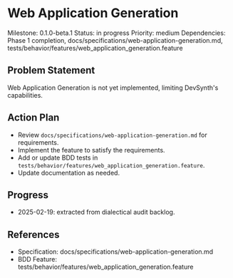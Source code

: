 # Web Application Generation
Milestone: 0.1.0-beta.1
Status: in progress
Priority: medium
Dependencies: Phase 1 completion, docs/specifications/web-application-generation.md, tests/behavior/features/web_application_generation.feature

## Problem Statement
Web Application Generation is not yet implemented, limiting DevSynth's capabilities.


## Action Plan
- Review `docs/specifications/web-application-generation.md` for requirements.
- Implement the feature to satisfy the requirements.
- Add or update BDD tests in `tests/behavior/features/web_application_generation.feature`.
- Update documentation as needed.

## Progress
- 2025-02-19: extracted from dialectical audit backlog.

## References
- Specification: docs/specifications/web-application-generation.md
- BDD Feature: tests/behavior/features/web_application_generation.feature

